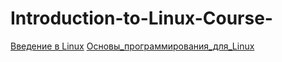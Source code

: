 # Introduction-to-Linux-Course-

[Введение в Linux](Введение_в_Linux/README.md)
[Основы_программирования_для_Linux](Основы_программирования_для_Linux/README.md)
